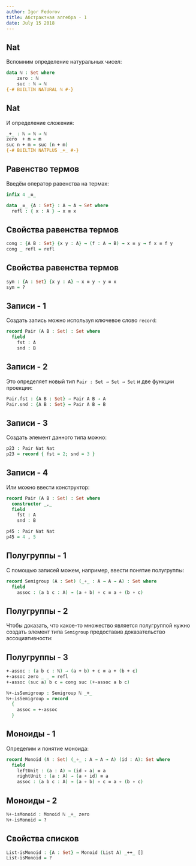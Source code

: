 ```yaml
---
author: Igor Fedorov
title: Абстрактная алгебра - 1
date: July 15 2018
---
```

## Nat
Вспомним определение натуральных чисел:
```agda
data ℕ : Set where
    zero : ℕ
    suc : ℕ → ℕ
{-# BUILTIN NATURAL ℕ #-}
```

## Nat
И определение сложения:
```agda
_+_ : ℕ → ℕ → ℕ
zero  + m = m
suc n + m = suc (n + m)
{-# BUILTIN NATPLUS _+_ #-}
```

## Равенство термов
Введём оператор равенства на термах:
```agda
infix 4 _≡_

data _≡_ {A : Set} : A → A → Set where
  refl : { x : A } → x ≡ x
```

## Свойства равенства термов
```agda
cong : {A B : Set} {x y : A} → (f : A → B) → x ≡ y → f x ≡ f y
cong _ refl = refl
```

## Свойства равенства термов
```agda
sym : {A : Set} {x y : A} → x ≡ y → y ≡ x
sym = ?
```

## Записи - 1
Создать запись можно используя ключевое слово `record`:
```agda
record Pair (A B : Set) : Set where
  field
    fst : A
    snd : B
```

## Записи - 2
Это определяет новый тип `Pair : Set → Set → Set` и две функции проекции:
```agda
Pair.fst : {A B : Set} → Pair A B → A
Pair.snd : {A B : Set} → Pair A B → B
```

## Записи - 3
Создать элемент данного типа можно:
```agda
p23 : Pair Nat Nat
p23 = record { fst = 2; snd = 3 }
```

## Записи - 4
Или можно ввести конструктор:
```agda
record Pair (A B : Set) : Set where
  constructor _,_
  field
    fst : A
    snd : B

p45 : Pair Nat Nat
p45 = 4 , 5
```

## Полугруппы - 1
С помощью записей можем, например, ввести понятие полугруппы:
```agda
record Semigroup (A : Set) (_∘_ : A → A → A) : Set where
  field
    assoc : (a b c : A) → (a ∘ b) ∘ c ≡ a ∘ (b ∘ c)
```

## Полугруппы - 2
Чтобы доказать, что какое-то множество является полугруппой нужно создать элемент типа `Semigroup` предоставив доказательство ассоциативности:

## Полугруппы - 3
```agda
+-assoc : (a b c : ℕ) → (a + b) + c ≡ a + (b + c)
+-assoc zero _ _ = refl
+-assoc (suc a) b c = cong suc (+-assoc a b c)

ℕ+-isSemigroup : Semigroup ℕ _+_
ℕ+-isSemigroup = record
  {
    assoc = +-assoc
  }
```

## Моноиды - 1
Определим и понятие моноида:
```agda
record Monoid (A : Set) (_∘_ : A → A → A) (id : A): Set where
  field
    leftUnit : (a : A) → (id ∘ a) ≡ a
    rightUnit : (a : A) → (a ∘ id) ≡ a
    assoc : (a b c : A) → (a ∘ b) ∘ c ≡ a ∘ (b ∘ c)
```

## Моноиды - 2
```agda
ℕ+-isMonoid : Monoid ℕ _+_ zero
ℕ+-isMonoid = ?
```

## Свойства списков
```agda
List-isMonoid : {A : Set} → Monoid (List A) _++_ []
List-isMonoid = ?
```
